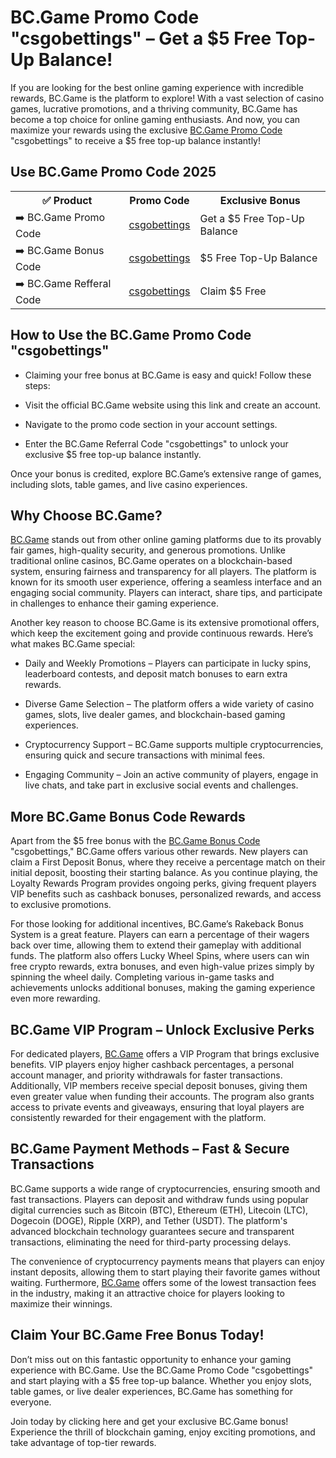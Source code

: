 <h1>BC.Game Promo Code "csgobettings" – Get a $5 Free Top-Up Balance!</h1>

If you are looking for the best online gaming experience with incredible rewards, BC.Game is the platform to explore! With a vast selection of casino games, lucrative promotions, and a thriving community, BC.Game has become a top choice for online gaming enthusiasts. And now, you can maximize your rewards using the exclusive <a href="https://partnerbcgame.com/v6f3f80a0">BC.Game Promo Code</a> "csgobettings" to receive a $5 free top-up balance instantly!

<h2>Use BC.Game Promo Code 2025</h2>
 <table>
  <tr>
    <th>✅ Product</th>
    <th>Promo Code</th>
    <th>Exclusive Bonus</th>
  </tr>
  <tr>
    <td>➡️ BC.Game Promo Code</td>
    <td><a href="https://partnerbcgame.com/v6f3f80a0">csgobettings</a></td>
    <td>Get a $5 Free Top-Up Balance</td>
  </tr>
  <tr>
   <td>➡️ BC.Game Bonus Code</td>
    <td><a href="https://partnerbcgame.com/v6f3f80a0">csgobettings</a></td>
    <td>$5 Free Top-Up Balance</td>
  </tr>
  <tr>
  <td>➡️ BC.Game Refferal Code</td>
    <td><a href="https://partnerbcgame.com/v6f3f80a0">csgobettings</a></td>
      <td>Claim $5 Free</td>
  </tr>
</table>

<h2>How to Use the BC.Game Promo Code "csgobettings"</h2>

- Claiming your free bonus at BC.Game is easy and quick! Follow these steps:

- Visit the official BC.Game website using this link and create an account.

- Navigate to the promo code section in your account settings.

- Enter the BC.Game Referral Code "csgobettings" to unlock your exclusive $5 free top-up balance instantly.

Once your bonus is credited, explore BC.Game’s extensive range of games, including slots, table games, and live casino experiences.

<h2>Why Choose BC.Game?</h2>

<a href="https://partnerbcgame.com/v6f3f80a0">BC.Game</a> stands out from other online gaming platforms due to its provably fair games, high-quality security, and generous promotions. Unlike traditional online casinos, BC.Game operates on a blockchain-based system, ensuring fairness and transparency for all players. The platform is known for its smooth user experience, offering a seamless interface and an engaging social community. Players can interact, share tips, and participate in challenges to enhance their gaming experience.

Another key reason to choose BC.Game is its extensive promotional offers, which keep the excitement going and provide continuous rewards. Here’s what makes BC.Game special:

- Daily and Weekly Promotions – Players can participate in lucky spins, leaderboard contests, and deposit match bonuses to earn extra rewards.

- Diverse Game Selection – The platform offers a wide variety of casino games, slots, live dealer games, and blockchain-based gaming experiences.

- Cryptocurrency Support – BC.Game supports multiple cryptocurrencies, ensuring quick and secure transactions with minimal fees.

- Engaging Community – Join an active community of players, engage in live chats, and take part in exclusive social events and challenges.

<h2>More BC.Game Bonus Code Rewards</h2>

Apart from the $5 free bonus with the <a href="https://partnerbcgame.com/v6f3f80a0">BC.Game Bonus Code</a> "csgobettings," BC.Game offers various other rewards. New players can claim a First Deposit Bonus, where they receive a percentage match on their initial deposit, boosting their starting balance. As you continue playing, the Loyalty Rewards Program provides ongoing perks, giving frequent players VIP benefits such as cashback bonuses, personalized rewards, and access to exclusive promotions.

For those looking for additional incentives, BC.Game’s Rakeback Bonus System is a great feature. Players can earn a percentage of their wagers back over time, allowing them to extend their gameplay with additional funds. The platform also offers Lucky Wheel Spins, where users can win free crypto rewards, extra bonuses, and even high-value prizes simply by spinning the wheel daily. Completing various in-game tasks and achievements unlocks additional bonuses, making the gaming experience even more rewarding.

<h2>BC.Game VIP Program – Unlock Exclusive Perks</h2>

For dedicated players, <a href="https://partnerbcgame.com/v6f3f80a0">BC.Game</a> offers a VIP Program that brings exclusive benefits. VIP players enjoy higher cashback percentages, a personal account manager, and priority withdrawals for faster transactions. Additionally, VIP members receive special deposit bonuses, giving them even greater value when funding their accounts. The program also grants access to private events and giveaways, ensuring that loyal players are consistently rewarded for their engagement with the platform.

<h2>BC.Game Payment Methods – Fast & Secure Transactions</h2>

BC.Game supports a wide range of cryptocurrencies, ensuring smooth and fast transactions. Players can deposit and withdraw funds using popular digital currencies such as Bitcoin (BTC), Ethereum (ETH), Litecoin (LTC), Dogecoin (DOGE), Ripple (XRP), and Tether (USDT). The platform's advanced blockchain technology guarantees secure and transparent transactions, eliminating the need for third-party processing delays.

The convenience of cryptocurrency payments means that players can enjoy instant deposits, allowing them to start playing their favorite games without waiting. Furthermore, <a href="https://partnerbcgame.com/v6f3f80a0">BC.Game</a> offers some of the lowest transaction fees in the industry, making it an attractive choice for players looking to maximize their winnings.

<h2>Claim Your BC.Game Free Bonus Today!</h2>

Don’t miss out on this fantastic opportunity to enhance your gaming experience with BC.Game. Use the BC.Game Promo Code "csgobettings" and start playing with a $5 free top-up balance. Whether you enjoy slots, table games, or live dealer experiences, BC.Game has something for everyone.

Join today by clicking here and get your exclusive BC.Game bonus! Experience the thrill of blockchain gaming, enjoy exciting promotions, and take advantage of top-tier rewards.
